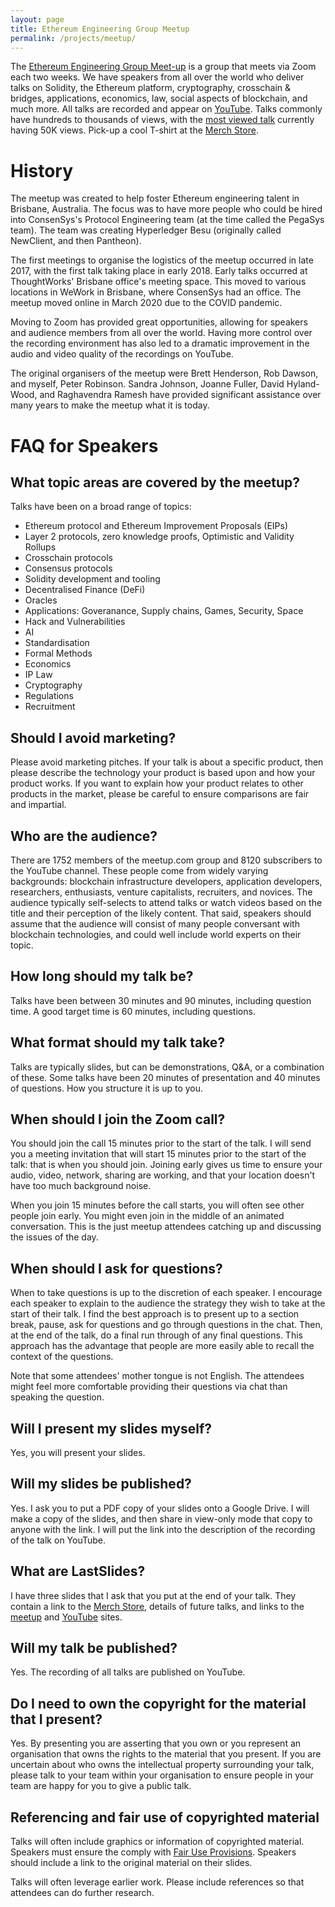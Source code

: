 ```yaml
---
layout: page
title: Ethereum Engineering Group Meetup
permalink: /projects/meetup/
---
```


The [Ethereum Engineering Group Meet-up](https://www.meetup.com/ethereum-engineering/) is a group that meets via Zoom each two weeks. We have speakers from all over the world who deliver talks on Solidity, the Ethereum platform, cryptography, crosschain & bridges, applications, economics, law, social aspects of blockchain, and much more. All talks are recorded and appear on [YouTube](https://www.youtube.com/channel/UC2iGGbbKzS2hYwcZ9xBS-6A). Talks commonly have hundreds to thousands of views, with the [most viewed talk](https://www.youtube.com/watch?v=RxL_1AfV7N4) currently having 50K views. Pick-up a cool T-shirt at the [Merch Store](https://ethereum-engineering-group-shop.fourthwall.com/).




# History


The meetup was created to help foster Ethereum engineering talent in Brisbane, Australia. The focus was to have more people who could be hired into ConsenSys's Protocol Engineering team (at the time called the PegaSys team). The team was creating Hyperledger Besu (originally called NewClient, and then Pantheon).


The first meetings to organise the logistics of the meetup occurred in late 2017, with the first talk taking place in early 2018. Early talks occurred at ThoughtWorks' Brisbane office's meeting space. This moved to various locations in WeWork in Brisbane, where ConsenSys had an office. The meetup moved online in March 2020 due to the COVID pandemic.


Moving to Zoom has provided great opportunities, allowing for speakers and audience members from all over the world. Having more control over the recording environment has also led to a dramatic improvement in the audio and video quality of the recordings on YouTube.


The original organisers of the meetup were Brett Henderson, Rob Dawson, and myself, Peter Robinson. Sandra Johnson, Joanne Fuller, David Hyland-Wood, and Raghavendra Ramesh have provided significant assistance over many years to make the meetup what it is today.




# FAQ for Speakers

## What topic areas are covered by the meetup?

Talks have been on a broad range of topics:

* Ethereum protocol and Ethereum Improvement Proposals (EIPs)
* Layer 2 protocols, zero knowledge proofs, Optimistic and Validity Rollups
* Crosschain protocols
* Consensus protocols
* Solidity development and tooling
* Decentralised Finance (DeFi)
* Oracles
* Applications: Goveranance, Supply chains, Games, Security, Space
* Hack and Vulnerabilities
* AI
* Standardisation
* Formal Methods
* Economics
* IP Law
* Cryptography
* Regulations
* Recruitment


## Should I avoid marketing?

Please avoid marketing pitches. If your talk is about a specific product, then please describe the technology your product is based upon and how your product works. If you want to explain how your product relates to other products in the market, please be careful to ensure comparisons are fair and impartial.

## Who are the audience?

There are 1752 members of the meetup.com group and 8120 subscribers to the YouTube channel. These people come from widely varying backgrounds: blockchain infrastructure developers, application developers, researchers, enthusiasts, venture capitalists, recruiters, and novices. The audience typically self-selects to attend talks or watch videos based on the title and their perception of the likely content. That said, speakers should assume that the audience will consist of many people conversant with blockchain technologies, and could well include world experts on their topic.


## How long should my talk be?


Talks have been between 30 minutes and 90 minutes, including question time. A good target time is 60 minutes, including questions.


## What format should my talk take?


Talks are typically slides, but can be demonstrations, Q&A, or a combination of these. Some talks have been 20 minutes of presentation and 40 minutes of questions. How you structure it is up to you.


## When should I join the Zoom call?


You should join the call 15 minutes prior to the start of the talk. I will send you a meeting invitation that will start 15 minutes prior to the start of the talk: that is when you should join. Joining early gives us time to ensure your audio, video, network, sharing are working, and that your location doesn't have too much background noise.


When you join 15 minutes before the call starts, you will often see other people join early. You might even join in the middle of an animated conversation. This is the just meetup attendees catching up and discussing the issues of the day.


## When should I ask for questions?


When to take questions is up to the discretion of each speaker. I encourage each speaker to explain to the audience the strategy they wish to take at the start of their talk. I find the best approach is to present up to a section break, pause, ask for questions and go through questions in the chat. Then, at the end of the talk, do a final run through of any final questions. This approach has the advantage that people are more easily able to recall the context of the questions.


Note that some attendees' mother tongue is not English. The attendees might feel more comfortable providing their questions via chat than speaking the question.


## Will I present my slides myself?


Yes, you will present your slides.


## Will my slides be published?

Yes. I ask you to put a PDF copy of your slides onto a Google Drive. I will make a copy of the slides, and then share in view-only mode that copy to anyone with the link. I will put the link into the description of the recording of the talk on YouTube.


## What are LastSlides?

I have three slides that I ask that you put at the end of your talk. They contain a link to the [Merch Store](https://ethereum-engineering-group-shop.fourthwall.com/), details of future talks, and links to the [meetup](https://www.meetup.com/ethereum-engineering/) and [YouTube](https://www.youtube.com/channel/UC2iGGbbKzS2hYwcZ9xBS-6A) sites.


## Will my talk be published?


Yes. The recording of all talks are published on YouTube.


## Do I need to own the copyright for the material that I present?


Yes. By presenting you are asserting that you own or you represent an organisation that owns the rights to the material that you present. If you are uncertain about who owns the intellectual property surrounding your talk, please talk to your team within your organisation to ensure people in your team are happy for you to give a public talk.


## Referencing and fair use of copyrighted material

Talks will often include graphics or information of copyrighted material. Speakers must ensure the comply with [Fair Use Provisions](https://www.alrc.gov.au/publication/copyright-and-the-digital-economy-alrc-report-122/4-the-case-for-fair-use/what-is-fair-use-2/). 
Speakers should include a link to the original material on their slides.

Talks will often leverage earlier work. Please include references so that attendees can do further research.




